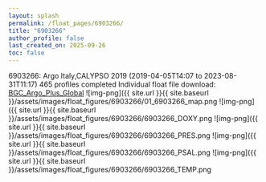 ```yaml
---
layout: splash
permalink: /float_pages/6903266/
title: "6903266"
author_profile: false
last_created_on: 2025-09-26
toc: false
---
```

 
6903266: Argo Italy,CALYPSO 2019 (2019-04-05T14:07 to 2023-08-31T11:17)
465 profiles completed
Individual float file download: [BGC_Argo_Plus_Global](https://ftp.soest.hawaii.edu/bgc_argo_plus/Individual_Floats/outliers_removed/6903266_Sprof_processed.nc)
![img-png]({{ site.url }}{{ site.baseurl }}/assets/images/float_figures/6903266/01_6903266_map.png
![img-png]({{ site.url }}{{ site.baseurl }}/assets/images/float_figures/6903266/6903266_DOXY.png
![img-png]({{ site.url }}{{ site.baseurl }}/assets/images/float_figures/6903266/6903266_PRES.png
![img-png]({{ site.url }}{{ site.baseurl }}/assets/images/float_figures/6903266/6903266_PSAL.png
![img-png]({{ site.url }}{{ site.baseurl }}/assets/images/float_figures/6903266/6903266_TEMP.png
